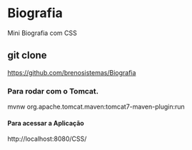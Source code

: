 # Biografia
Mini Biografia com CSS

## git clone 
https://github.com/brenosistemas/Biografia

### Para rodar com o Tomcat.
mvnw org.apache.tomcat.maven:tomcat7-maven-plugin:run

#### Para acessar a Aplicação
http://localhost:8080/CSS/